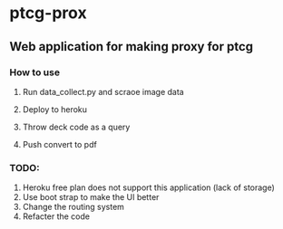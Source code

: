 # ptcg-prox
## Web application for making proxy for ptcg
### How to use

1. Run data_collect.py and scraoe image data

2. Deploy to heroku

3. Throw deck code as a query

4. Push convert to pdf

### TODO:

1. Heroku free plan does not support this application (lack of storage)
2. Use boot strap to make the UI better
3. Change the routing system
4. Refacter the code